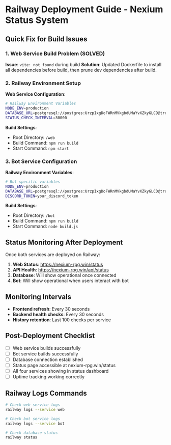 # Railway Deployment Guide - Nexium Status System

## Quick Fix for Build Issues

### 1. Web Service Build Problem (SOLVED)

**Issue**: `vite: not found` during build
**Solution**: Updated Dockerfile to install all dependencies before build, then prune dev dependencies after build.

### 2. Railway Environment Setup

**Web Service Configuration**:
```bash
# Railway Environment Variables
NODE_ENV=production
DATABASE_URL=postgresql://postgres:UrzpIxgDoFWRnMVkgbdUMaYvXZkyGLCD@trolley.proxy.rlwy.net:52172/railway
STATUS_CHECK_INTERVAL=30000
```

**Build Settings**:
- Root Directory: `/web`
- Build Command: `npm run build`
- Start Command: `npm start`

### 3. Bot Service Configuration

**Railway Environment Variables**:
```bash
# Bot specific variables
NODE_ENV=production
DATABASE_URL=postgresql://postgres:UrzpIxgDoFWRnMVkgbdUMaYvXZkyGLCD@trolley.proxy.rlwy.net:52172/railway
DISCORD_TOKEN=your_discord_token
```

**Build Settings**:
- Root Directory: `/bot`  
- Build Command: `npm run build`
- Start Command: `node build.js`

## Status Monitoring After Deployment

Once both services are deployed on Railway:

1. **Web Status**: https://nexium-rpg.win/status
2. **API Health**: https://nexium-rpg.win/api/status
3. **Database**: Will show operational once connected
4. **Bot**: Will show operational when users interact with bot

## Monitoring Intervals

- **Frontend refresh**: Every 30 seconds
- **Backend health checks**: Every 30 seconds  
- **History retention**: Last 100 checks per service

## Post-Deployment Checklist

- [ ] Web service builds successfully
- [ ] Bot service builds successfully  
- [ ] Database connection established
- [ ] Status page accessible at nexium-rpg.win/status
- [ ] All four services showing in status dashboard
- [ ] Uptime tracking working correctly

## Railway Logs Commands

```bash
# Check web service logs
railway logs --service web

# Check bot service logs  
railway logs --service bot

# Check database status
railway status
```
